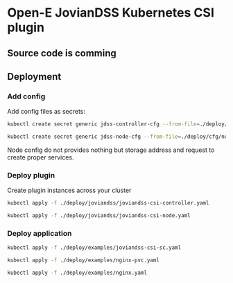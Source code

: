 # Open-E JovianDSS Kubernetes CSI plugin

## Source code is comming

## Deployment

### Add config

Add config files as secrets:

``` bash
kubectl create secret generic jdss-controller-cfg --from-file=./deploy/cfg/controller.yaml

kubectl create secret generic jdss-node-cfg --from-file=./deploy/cfg/node.yaml
```
Node config do not provides nothing but storage address and request to create proper services.

### Deploy plugin

Create plugin instances across your cluster

``` bash
kubectl apply -f ./deploy/joviandss/joviandss-csi-controller.yaml

kubectl apply -f ./deploy/joviandss/joviandss-csi-node.yaml 
```

### Deploy application

``` bash
kubectl apply -f ./deploy/examples/joviandss-csi-sc.yaml

kubectl apply -f ./deploy/examples/nginx-pvc.yaml

kubectl apply -f ./deploy/examples/nginx.yaml
```
